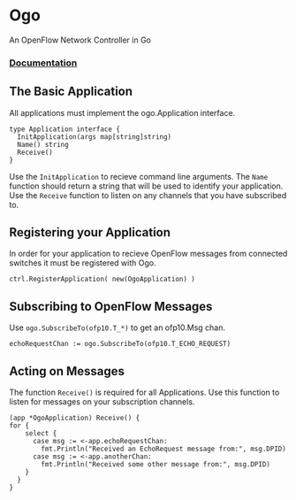 # Ogo
An OpenFlow Network Controller in Go

### [Documentation](http://godoc.org/github.com/jonstout/ogo)

## The Basic Application
All applications must implement the ogo.Application interface.
```
type Application interface {
  InitApplication(args map[string]string)
  Name() string
  Receive()
}
```
Use the `InitApplication` to recieve command line arguments. The `Name` function should return a string that will be used to identify your application. Use the `Receive` function to listen on any channels that you have subscribed to.

## Registering your Application
In order for your application to recieve OpenFlow messages from connected switches it must be registered with Ogo.
```
ctrl.RegisterApplication( new(OgoApplication) )
```

## Subscribing to OpenFlow Messages
Use `ogo.SubscribeTo(ofp10.T_*)` to get an ofp10.Msg chan.
```
echoRequestChan := ogo.SubscribeTo(ofp10.T_ECHO_REQUEST)
```

## Acting on Messages
The function `Receive()` is required for all Applications. Use this function to listen for messages on your subscription channels.
```
(app *OgoApplication) Receive() {
for {
    select {
      case msg := <-app.echoRequestChan:
        fmt.Println("Received an EchoRequest message from:", msg.DPID)
      case msg := <-app.anotherChan:
        fmt.Println("Received some other message from:", msg.DPID)
    }
  }
}
```

